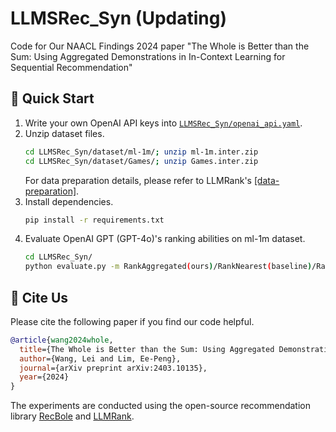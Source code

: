 # LLMSRec_Syn (Updating)
Code for Our NAACL Findings 2024 paper "The Whole is Better than the Sum: Using Aggregated Demonstrations in In-Context Learning for Sequential Recommendation"

## 🚀 Quick Start

1. Write your own OpenAI API keys into [`LLMSRec_Syn/openai_api.yaml`](https://github.com/demoleiwang/LLMSRec_Syn/blob/master/llmrank/openai_api.yaml).
2. Unzip dataset files.
    ```bash
    cd LLMSRec_Syn/dataset/ml-1m/; unzip ml-1m.inter.zip
    cd LLMSRec_Syn/dataset/Games/; unzip Games.inter.zip
    ```
    For data preparation details, please refer to LLMRank's [[data-preparation]](https://github.com/RUCAIBox/LLMRank/blob/master/llmrank/dataset/data-preparation.md).
3. Install dependencies.
    ```bash
    pip install -r requirements.txt
    ```
4. Evaluate OpenAI GPT (GPT-4o)'s ranking abilities on ml-1m dataset.
    ```bash
    cd LLMSRec_Syn/
    python evaluate.py -m RankAggregated(ours)/RankNearest(baseline)/RankFiexed(baseline)/RankZero(Our zero-shot version) -d ml-1m
    ```

## 🌟 Cite Us

Please cite the following paper if you find our code helpful.

```bibtex
@article{wang2024whole,
  title={The Whole is Better than the Sum: Using Aggregated Demonstrations in In-Context Learning for Sequential Recommendation},
  author={Wang, Lei and Lim, Ee-Peng},
  journal={arXiv preprint arXiv:2403.10135},
  year={2024}
}
```

The experiments are conducted using the open-source recommendation library [RecBole](https://github.com/RUCAIBox/RecBole) and [LLMRank](https://github.com/RUCAIBox/LLMRank).
